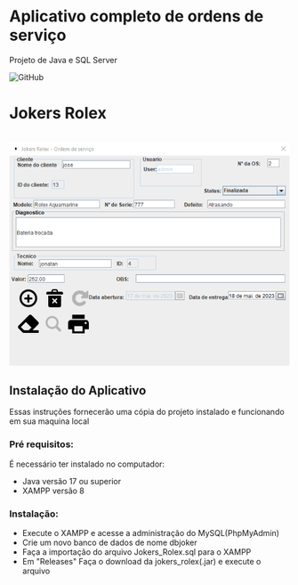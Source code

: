 # Aplicativo completo de ordens de serviço
Projeto de Java e SQL Server

![GitHub](https://img.shields.io/github/license/lluancunha/Agenda?style=plastic)
# Jokers Rolex

![]()
![Print da tela](https://github.com/lluancunha/JokersRolex/blob/main/img/print2.png)


## Instalação do Aplicativo
Essas instruções fornecerão uma cópia do projeto instalado e funcionando em sua maquina local

### Pré requisitos:
É necessário ter instalado no computador:
* Java versão 17 ou superior
* XAMPP versão 8

### Instalação:
* Execute o XAMPP e acesse a administração do MySQL(PhpMyAdmin)
* Crie um novo banco de dados de nome dbjoker
* Faça a importação do arquivo Jokers_Rolex.sql para o XAMPP
* Em "Releases" Faça o download da jokers_rolex(.jar) e execute o arquivo

